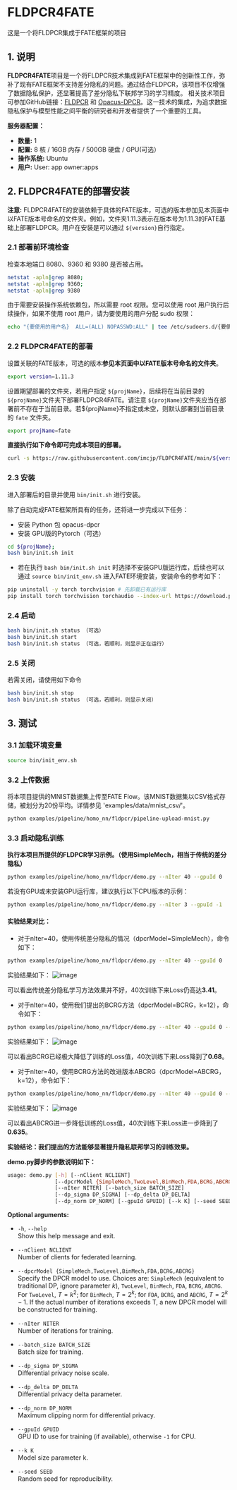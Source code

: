 # FLDPCR4FATE
 这是一个将FLDPCR集成于FATE框架的项目

## 1. 说明

**FLDPCR4FATE**项目是一个将FLDPCR技术集成到FATE框架中的创新性工作，弥补了现有FATE框架不支持差分隐私的问题。通过结合FLDPCR，该项目不仅增强了数据隐私保护，还显著提高了差分隐私下联邦学习的学习精度。
相关技术项目可参加GitHub链接：[FLDPCR](https://github.com/imcjp/FLDPCR) 和 [Opacus-DPCR](https://github.com/imcjp/Opacus-DPCR)。这一技术的集成，为追求数据隐私保护与模型性能之间平衡的研究者和开发者提供了一个重要的工具。


**服务器配置：**

- **数量:** 1
- **配置:** 8 核 / 16GB 内存 / 500GB 硬盘 / GPU(可选）
- **操作系统:** Ubuntu
- **用户:** User: app owner:apps

## 2. FLDPCR4FATE的部署安装


**注意:** FLDPCR4FATE的安装依赖于具体的FATE版本，可选的版本参加见本页面中以FATE版本号命名的文件夹。例如，文件夹1.11.3表示在版本号为1.11.3的FATE基础上部署FLDPCR。用户在安装是可以通过 `${version}`自行指定。

### 2.1 部署前环境检查

检查本地端口 8080、9360 和 9380 是否被占用。

```bash
netstat -apln|grep 8080;
netstat -apln|grep 9360;
netstat -apln|grep 9380
```

由于需要安装操作系统依赖包，所以需要 root 权限。您可以使用 root 用户执行后续操作，如果不使用 root 用户，请为要使用的用户分配 sudo 权限：

```bash
echo "{要使用的用户名}  ALL=(ALL) NOPASSWD:ALL" | tee /etc/sudoers.d/{要使用的用户名}
```

### 2.2 FLDPCR4FATE的部署

设置关联的FATE版本，可选的版本**参见本页面中以FATE版本号命名的文件夹**。

```bash
export version=1.11.3
```

设置期望部署的文件夹，若用户指定 `${projName}`，后续将在当前目录的 `${projName}`文件夹下部署FLDPCR4FATE。请注意 `${projName}`文件夹应当在部署前不存在于当前目录。若${projName}不指定或未空，则默认部署到当前目录的 `fate` 文件夹。

```bash
export projName=fate
```

**直接执行如下命令即可完成本项目的部署。**

```bash
curl -s https://raw.githubusercontent.com/imcjp/FLDPCR4FATE/main/${version}/setup.sh | bash -s -- ${projName}
```

### 2.3 安装

进入部署后的目录并使用 `bin/init.sh` 进行安装。

除了自动完成FATE框架所具有的任务，还将进一步完成以下任务：

- 安装 Python 包 opacus-dpcr
- 安装 GPU版的Pytorch（可选）

```bash
cd ${projName};
bash bin/init.sh init
```

- 若在执行 `bash bin/init.sh init` 时选择不安装GPU版运行库，后续也可以通过 `source bin/init_env.sh` 进入FATE环境安装，安装命令的参考如下：

```bash
pip uninstall -y torch torchvision # 先卸载已有运行库
pip install torch torchvision torchaudio --index-url https://download.pytorch.org/whl/cu118 # 安装GPU版运行库
```

### 2.4 启动

```bash
bash bin/init.sh status （可选）
bash bin/init.sh start
bash bin/init.sh status （可选，若顺利，则显示正在运行）
```

### 2.5 关闭

若需关闭，请使用如下命令

```bash
bash bin/init.sh stop
bash bin/init.sh status （可选，若顺利，则显示关闭）
```


## 3. 测试
### 3.1 加载环境变量

```bash
source bin/init_env.sh
```

### 3.2 上传数据

将本项目提供的MNIST数据集上传至FATE Flow。该MNIST数据集以CSV格式存储，被划分为20份平均。详情参见 'examples/data/mnist_csv/'。

```bash
python examples/pipeline/homo_nn/fldpcr/pipeline-upload-mnist.py
```

### 3.3 启动隐私训练

**执行本项目所提供的FLDPCR学习示例。（使用SimpleMech，相当于传统的差分隐私）**

```bash
python examples/pipeline/homo_nn/fldpcr/demo.py --nIter 40 --gpuId 0
```

若没有GPU或未安装GPU运行库，建议执行以下CPU版本的示例：

```bash
python examples/pipeline/homo_nn/fldpcr/demo.py --nIter 3 --gpuId -1
```

#### 实验结果对比：

- 对于nIter=40，使用传统差分隐私的情况（dpcrModel=SimpleMech），命令如下：

```bash
python examples/pipeline/homo_nn/fldpcr/demo.py --nIter 40 --gpuId 0
```

实验结果如下：
![image](https://github.com/imcjp/FLDPCR4FATE/blob/main/assets/expResults/loss_SimpleMech.png)

可以看出传统差分隐私学习方法效果并不好，40次训练下来Loss仍高达**3.41**。

- 对于nIter=40，使用我们提出的BCRG方法（dpcrModel=BCRG，k=12），命令如下：

```bash
python examples/pipeline/homo_nn/fldpcr/demo.py --nIter 40 --gpuId 0 --dpcrModel BCRG --k 12
```

实验结果如下：
![image](https://github.com/imcjp/FLDPCR4FATE/blob/main/assets/expResults/loss_BCRG.png)

可以看出BCRG已经极大降低了训练的Loss值，40次训练下来Loss降到了**0.68**。


- 对于nIter=40，使用BCRG方法的改进版本ABCRG（dpcrModel=ABCRG，k=12），命令如下：

```bash
python examples/pipeline/homo_nn/fldpcr/demo.py --nIter 40 --gpuId 0 --dpcrModel ABCRG --k 12
```

实验结果如下：
![image](https://github.com/imcjp/FLDPCR4FATE/blob/main/assets/expResults/loss_ABCRG.png)

可以看出ABCRG进一步降低训练的Loss值，40次训练下来Loss进一步降到了**0.635**。

**实验结论：我们提出的方法能够显著提升隐私联邦学习的训练效果。**

**demo.py脚步的参数说明如下：**

```bash
usage: demo.py [-h] [--nClient NCLIENT]
               [--dpcrModel {SimpleMech,TwoLevel,BinMech,FDA,BCRG,ABCRG}]
               [--nIter NITER] [--batch_size BATCH_SIZE]
               [--dp_sigma DP_SIGMA] [--dp_delta DP_DELTA]
               [--dp_norm DP_NORM] [--gpuId GPUID] [--k K] [--seed SEED]
```

**Optional arguments:**
- `-h`, `--help`  
  Show this help message and exit.

- `--nClient NCLIENT`  
  Number of clients for federated learning.

- `--dpcrModel {SimpleMech,TwoLevel,BinMech,FDA,BCRG,ABCRG}`  
  Specify the DPCR model to use. Choices are: `SimpleMech` (equivalent to traditional DP, ignore parameter $k$), `TwoLevel`, `BinMech`, `FDA`, `BCRG`, `ABCRG`. For `TwoLevel`, $T=k^2$; for `BinMech`, $T=2^k$; for `FDA`, `BCRG`, and `ABCRG`, $T=2^k-1$. If the actual number of iterations exceeds T, a new DPCR model will be constructed for training.

- `--nIter NITER`  
  Number of iterations for training.

- `--batch_size BATCH_SIZE`  
  Batch size for training.

- `--dp_sigma DP_SIGMA`  
  Differential privacy noise scale.

- `--dp_delta DP_DELTA`  
  Differential privacy delta parameter.

- `--dp_norm DP_NORM`  
  Maximum clipping norm for differential privacy.

- `--gpuId GPUID`  
  GPU ID to use for training (if available), otherwise `-1` for CPU.

- `--k K`  
  Model size parameter k.

- `--seed SEED`  
  Random seed for reproducibility.
